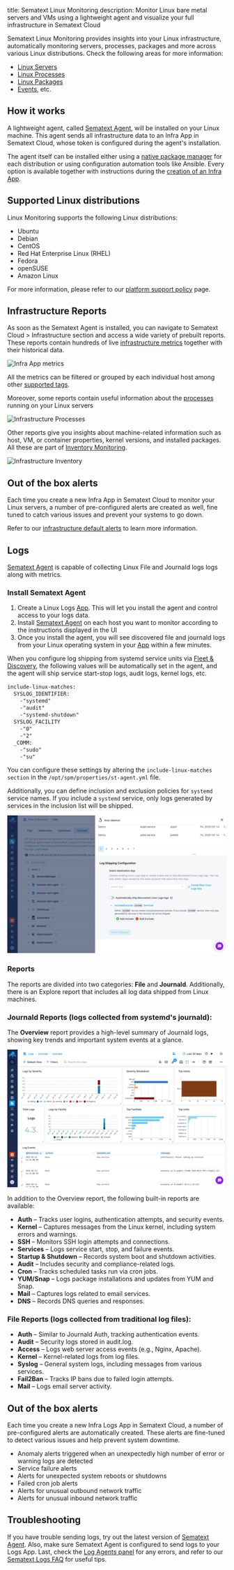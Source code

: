 title: Sematext Linux Monitoring
description: Monitor Linux bare metal servers and VMs using a lightweight agent and visualize your full infrastructure in Sematext Cloud

Sematext Linux Monitoring provides insights into your Linux infrastructure, automatically monitoring servers, processes, packages and more across various Linux distributions. Check the following areas for more information:

- [Linux Servers](https://sematext.com/docs/monitoring/servers/)
- [Linux Processes](https://sematext.com/docs/monitoring/processes/)
- [Linux Packages](https://sematext.com/docs/monitoring/inventory/)
- [Events](https://sematext.com/docs/events/), etc.

## How it works

A lightweight agent, called [Sematext Agent](../agents/sematext-agent), will be installed on your Linux machine. This agent sends all infrastructure data to an Infra App in Sematext Cloud, whose token is configured during the agent's installation.

The agent itself can be installed either using a [native package manager](https://sematext.com/docs/agents/sematext-agent/installation/) for each distribution or using configuration automation tools like Ansible. Every option is available together with instructions during the [creation of an Infra App](https://sematext.com/docs/monitoring/infrastructure/#create-an-infra-app).

## Supported Linux distributions

Linux Monitoring supports the following Linux distributions:

- Ubuntu
- Debian
- CentOS
- Red Hat Enterprise Linux (RHEL)
- Fedora
- openSUSE
- Amazon Linux

For more information, please refer to our [platform support policy](https://sematext.com/docs/agents/sematext-agent/platform-support-policy/#linux) page.

## Infrastructure Reports

As soon as the Sematext Agent is installed, you can navigate to Sematext Cloud > Infrastructure section and access a wide variety of prebuilt reports. These reports contain hundreds of live [infrastructure metrics](https://sematext.com/docs/agents/sematext-agent/os-metrics/) together with their historical data.

![Infra App metrics](../images/monitoring/infra-metrics.gif)

All the metrics can be filtered or grouped by each individual host among other [supported tags](https://sematext.com/docs/tags/).

Moreover, some reports contain useful information about the [processes](https://sematext.com/docs/monitoring/processes/) running on your Linux servers 

![Infrastructure Processes](../images/monitoring/infra-processes.gif)

Other reports give you insights about machine-related information such as host, VM, or container properties, kernel versions, and installed packages. All these are part of [Inventory Monitoring](https://sematext.com/docs/monitoring/inventory/).

![Infrastructure Inventory](../images/monitoring/infra-inventory.gif)

## Out of the box alerts

Each time you create a new Infra App in Sematext Cloud to monitor your Linux servers, a number of pre-configured alerts are created as well, fine tuned to catch various issues and prevent your systems to go down. 

Refer to our [infrastructure default alerts](https://sematext.com/docs/monitoring/servers/#core-infrastructure-alerting) to learn more information.

## Logs

[Sematext Agent](https://sematext.com/docs/agents/sematext-agent/releasenotes/) is capable of collecting Linux File and JournaId logs logs along with metrics.

### Install Sematext Agent

1. Create a Linux Logs [App](https://sematext.com/docs/guide/app-guide/). This will let you install the agent and control access to your logs data.
2. Install [Sematext Agent](https://sematext.com/docs/agents/sematext-agent/releasenotes/) on each host you want to monitor according to the instructions displayed in the UI
3. Once you install the agent, you will see discovered file and journaId logs from your Linux operating system in your [App](https://sematext.com/docs/guide/app-guide/) within a few minutes.

When you configure log shipping from systemd service units via [Fleet & Discovery](https://sematext.com/docs/logs/discovery/intro/), the following values will be automatically set in the agent, and the agent will ship service start-stop logs, audit logs, kernel logs, etc.

```
include-linux-matches:
  SYSLOG_IDENTIFIER:
    -"systemd"
    -"audit"
    -"systemd-shutdown"
  SYSLOG_FACILITY
    -"0"
    -"2"
  _COMM:
    -"sudo"
    -"su"
```

You can configure these settings by altering the `include-linux-matches section` in the `/opt/spm/properties/st-agent.yml` file.

Additionally, you can define inclusion and exclusion policies for `systemd` service names. If you include a `systemd` service, only logs generated by services in the inclusion list will be shipped.

![Linux Logs Discovery Systemd Config](../images/integrations/linux-logs-discovery-systemd-config.png)

### Reports

The reports are divided into two categories: **File** and **Journald**. Additionally, there is an Explore report that includes all log data shipped from Linux machines.

### Journald Reports (logs collected from systemd's journald):

The **Overview** report provides a high-level summary of Journald logs, showing key trends and important system events at a glance.

![Linux Logs Overview](../images/integrations/linux-logs-overview.png)

In addition to the Overview report, the following built-in reports are available:

- **Auth** – Tracks user logins, authentication attempts, and security events.
- **Kernel** – Captures messages from the Linux kernel, including system errors and warnings.
- **SSH** – Monitors SSH login attempts and connections.
- **Services** – Logs service start, stop, and failure events.
- **Startup & Shutdown** – Records system boot and shutdown activities.
- **Audit** – Includes security and compliance-related logs.
- **Cron** – Tracks scheduled tasks run via cron jobs.
- **YUM/Snap** – Logs package installations and updates from YUM and Snap.
- **Mail** – Captures logs related to email services.
- **DNS** – Records DNS queries and responses.

### File Reports (logs collected from traditional log files):

- **Auth** – Similar to Journald Auth, tracking authentication events.
- **Audit** – Security logs stored in audit.log.
- **Access** – Logs web server access events (e.g., Nginx, Apache).
- **Kernel** – Kernel-related logs from log files.
- **Syslog** – General system logs, including messages from various services.
- **Fail2Ban** – Tracks IP bans due to failed login attempts.
- **Mail** – Logs email server activity.

## Out of the box alerts

Each time you create a new Infra Logs App in Sematext Cloud, a number of pre-configured alerts are automatically created. These alerts are fine-tuned to detect various issues and help prevent system downtime.

- Anomaly alerts triggered when an unexpectedly high number of error or warning logs are detected
- Service failure alerts
- Alerts for unexpected system reboots or shutdowns
- Failed cron job alerts
- Alerts for unusual outbound network traffic
- Alerts for unusual inbound network traffic

## Troubleshooting

If you have trouble sending logs, try out the latest version of [Sematext Agent](../agents/sematext-agent/installation/). Also, make sure Sematext Agent is configured to send logs to your Logs App. Last, check the [Log Agents panel](https://sematext.com/docs/fleet/#log-agents) for any errors, and refer to our [Sematext Logs FAQ](https://sematext.com/docs/logs/faq/) for useful tips.


